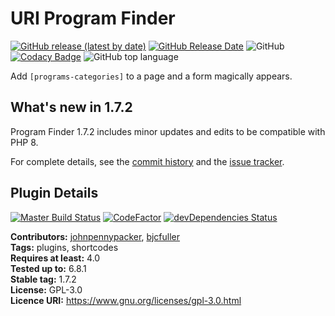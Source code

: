 # URI Program Finder

[![GitHub release (latest by date)](https://img.shields.io/github/v/release/uriweb/uri-program-finder)](https://github.com/uriweb/uri-program-finder/releases/latest)
[![GitHub Release Date](https://img.shields.io/github/release-date/uriweb/uri-program-finder)](https://github.com/uriweb/uri-program-finder/releases/latest)
![GitHub](https://img.shields.io/github/license/uriweb/uri-program-finder)
[![Codacy Badge](https://img.shields.io/codacy/grade/09e1f5a600ee41b6a1fb1426f040244d/master)](https://www.codacy.com/app/uriweb/uri-program-finder?utm_source=github.com&amp;utm_medium=referral&amp;utm_content=uriweb/uri-program-finder&amp;utm_campaign=Badge_Grade)
![GitHub top language](https://img.shields.io/github/languages/top/uriweb/uri-program-finder?color=violet&branch=master)

Add `[programs-categories]` to a page and a form magically appears.

## What's new in 1.7.2

Program Finder 1.7.2 includes minor updates and edits to be compatible with PHP 8. 

For complete details, see the [commit history](https://github.com/uriweb/uri-program-finder/pull/20/commits) and the [issue tracker](https://github.com/uriweb/uri-program-finder/issues).

## Plugin Details

[![Master Build Status](https://travis-ci.org/uriweb/uri-program-finder.svg?branch=master)](https://travis-ci.org/uriweb/uri-program-finder)
[![CodeFactor](https://www.codefactor.io/repository/github/uriweb/uri-program-finder/badge/master)](https://www.codefactor.io/repository/github/uriweb/uri-program-finder/overview/master)
[![devDependencies Status](https://david-dm.org/uriweb/uri-program-finder/dev-status.svg)](https://david-dm.org/uriweb/uri-program-finder?type=dev)

__Contributors:__ [johnpennypacker](https://github.com/johnpennypacker), [bjcfuller](https://github.com/bjcfuller)  
__Tags:__ plugins, shortcodes  
__Requires at least:__ 4.0  
__Tested up to:__ 6.8.1  
__Stable tag:__ 1.7.2  
__License:__ GPL-3.0  
__Licence URI:__ https://www.gnu.org/licenses/gpl-3.0.html

